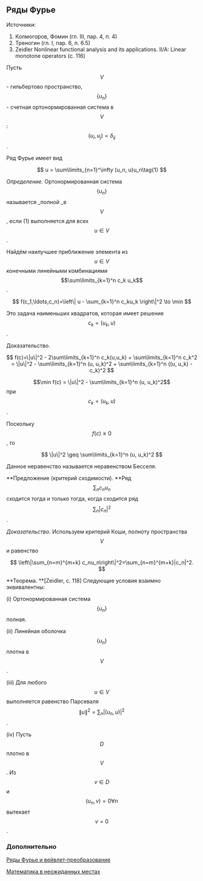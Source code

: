 ## Ряды Фурье

Источники:

1. Колмогоров, Фомин \(гл. III, пар. 4, п. 4\)
2. Треногин \(гл. I, пар. 6, п. 6.5\)
3. Zeidler Nonlinear functional analysis and its applications. II/A: Linear monotone operators \(с. 116\)

Пусть $$V$$ - гильбертово пространство, $$\{u_n\}$$ - счетная ортонормированная система в $$V$$: $$(u_i,u_j)=\delta_{ij}$$.

Ряд Фурье имеет вид


$$
u = \sum\limits_{n=1}^\infty (u_n, u)u_n\tag{1}
$$


_Определение._ Ортонормированная система $$\{u_n\}$$ называется _полной _в $$V$$, если \(1\) выполняется для всех $$u\in V$$.

Найдём наилучшее приближение элемента из $$u\in V$$ конечными линейными комбинациями $$\sum\limits_{k=1}^n c_k u_k$$.


$$
f(c_1,\ldots,c_n)=\left\| u - \sum_{k=1}^n c_ku_k \right\|^2 \to \min
$$


Это задача наименьших квадратов, которая имеет решение $$c_k = (u_k,u)$$.

Доказательство.


$$
f(c)=\|u\|^2 - 2\sum\limits_{k=1}^n c_k(u,u_k) + \sum\limits_{k=1}^n c_k^2 = \|u\|^2 - \sum\limits_{k=1}^n (u, u_k)^2 + \sum\limits_{k=1}^n ((u, u_k) - c_k)^2
$$


$$\min f(c) = \|u\|^2 - \sum\limits_{k=1}^n (u, u_k)^2$$ при $$c_k = (u_k,u)$$.

Поскольку $$f(c) \geq 0$$, то


$$
\|u\|^2 \geq \sum\limits_{k=1}^n (u, u_k)^2
$$


Данное неравенство называется неравенством Бесселя.

**Предложение \(критерий сходимости\). **Ряд $$\sum_n c_n u_n$$ сходится тогда и только тогда, когда сходится ряд $$\sum_n |c_n|^2$$.

_Доказательство._ Используем критерий Коши, полноту пространства $$V$$ и равенство


$$
\left\|\sum_{n=m}^{m+k} c_nu_n\right\|^2=\sum_{n=m}^{m+k}|c_n|^2.
$$


**Теорема. **\[Zeidler, с. 118\] Следующие условия взаимно эквивалентны:

\(i\) Ортонормированная система $$\{u_n\}$$ полная.

\(ii\) Линейная оболочка $$\{u_n\}$$ плотна в $$V$$.

\(iii\) Для любого $$u \in V$$ выполняется равенство Парсеваля $$\|u\|^2 = \sum_n |(u_n, u)|^2$$.

\(iv\) Пусть $$D$$ плотно в $$V$$. Из $$v \in D$$ и $$(u_n, v) = 0 \forall n$$ вытекает $$v=0$$.



### Дополнительно

[Ряды Фурье и вейвлет-преобразование](https://vk.com/wall-51126445_3444)

[Математика в неожиданных местах](https://youtu.be/JVDRylUg3mw)